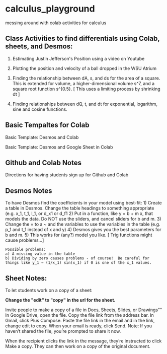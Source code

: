 # calculus_playground
messing around with colab activities for calculus

Class Activities to find differentials using Colab, sheets, and Desmos:
-----------------------------------------------------------------------
1) Estimating Justin Jefferson's Position using a video on Youtube

2) Plotting the position and velocity of a ball dropped in the WSU Atrium

3) Finding the relationship between dA, s, and ds for the area of a square. This is extended for volume, a higher-dimensional volume s^7, and a square root function s^{0.5}.  [ This uses a limiting process by shrinking dt ]

4) Finding relationships between dQ, t, and dt for exponential, logarithm, sine and cosine functions.

Basic Tempaltes for Colab
---------------------------

Basic Template: Desmos and Colab 

Basic Template: Desmos and Google Sheet in Colab





Github and Colab Notes
---------------------------------
Directions for having students sign up for Github and Colab


Desmos Notes
-----------------------------
To have Desmos find the coefficients in your model using best-fit:
    1) Create a table in Desmos.  Change the table headings to something appropriate (e.g. x_1, t_1, l_1, or d_x1 or d_f1
    2) Put in a function, like y = b + m x, that models the data. Do NOT use the sliders, and cancel sliders for b and m.
    3) Change the = to a ~ and the variables to use the variables in the table (e.g. p_1 and t_1 instead of x and y)
    4) Desmos gives you the best parameters for b and m.
    5) This works for (any?) model you like.  [ Trig functions might cause problems...]
    
    Possible problems:
    a) A missing value in the table
    b) Dividing by zero causes problems - of course!  Be careful for things like y_1 ~ (1/x_1) sin(x_1) if 0 is one of the x_1 values.
    



Sheet Notes:
-------------

To let students work on a copy of a sheet:

**Change the "edit" to "copy" in the url for the sheet.**

Invite people to make a copy of a file in Docs, Sheets, Slides, or Drawings""
In Google Drive, open the file.
Copy the file link from the address bar.
In Gmail, click Plus Compose​.
Paste the file link in the email and in the link, change edit to copy.
When your email is ready, click Send.
Note: If you haven’t shared the file, you’re prompted to share it now.

When the recipient clicks the link in the message, they’re instructed to click Make a copy.
They can then work on a copy of the original document.
